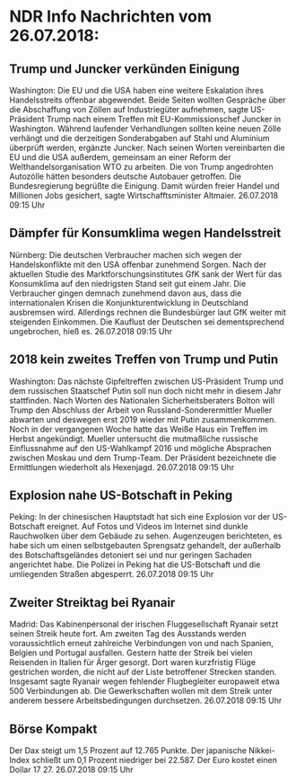 # NDR Info Nachrichten vom 26.07.2018:


## Trump und Juncker verkünden Einigung
Washington: 	Die EU und die USA haben eine weitere Eskalation ihres Handelsstreits offenbar abgewendet. Beide Seiten wollten Gespräche über die Abschaffung von Zöllen auf Industriegüter aufnehmen, sagte US-Präsident Trump nach einem Treffen mit EU-Kommissionschef Juncker in Washington. Während laufender Verhandlungen sollten keine neuen Zölle verhängt und die derzeitigen Sonderabgaben auf Stahl und Aluminium überprüft werden, ergänzte Juncker. Nach seinen Worten vereinbarten die EU und die USA außerdem, gemeinsam an einer Reform der Welthandelsorganisation WTO zu arbeiten. Die von Trump angedrohten Autozölle hätten besonders deutsche Autobauer getroffen. Die Bundesregierung begrüßte die Einigung. Damit würden freier Handel und Millionen Jobs gesichert, sagte Wirtschafftsminister Altmaier. 26.07.2018 09:15 Uhr 

## Dämpfer für Konsumklima wegen Handelsstreit
Nürnberg: Die deutschen Verbraucher machen sich wegen der Handelskonflikte mit den USA offenbar zunehmend Sorgen. Nach der aktuellen Studie des Marktforschungsinstitutes GfK sank der Wert für das Konsumklima auf den niedrigsten Stand seit gut einem Jahr. Die Verbraucher gingen demnach zunehmend davon aus, dass die internationalen Krisen die Konjunkturentwicklung in Deutschland ausbremsen wird. Allerdings rechnen die Bundesbürger laut GfK weiter mit steigenden Einkommen. Die Kauflust der Deutschen sei dementsprechend ungebrochen, hieß es. 26.07.2018 09:15 Uhr 

## 2018 kein zweites Treffen von Trump und Putin
Washington: 	Das nächste Gipfeltreffen zwischen US-Präsident Trump und dem russischen Staatschef Putin soll nun doch nicht mehr in diesem Jahr stattfinden. Nach Worten des Nationalen Sicherheitsberaters Bolton will Trump den Abschluss der Arbeit von Russland-Sonderermittler Mueller abwarten und deswegen erst 2019 wieder mit Putin zusammenkommen. Noch in der vergangenen Woche hatte das Weiße Haus ein Treffen im Herbst angekündigt. Mueller untersucht die mutmaßliche russische Einflussnahme auf den US-Wahlkampf 2016 und mögliche Absprachen zwischen Moskau und dem Trump-Team. Der Präsident bezeichnete die Ermittlungen wiederholt als Hexenjagd. 26.07.2018 09:15 Uhr 

## Explosion nahe US-Botschaft in Peking
Peking: In der chinesischen Hauptstadt hat sich eine Explosion vor der US-Botschaft ereignet. Auf Fotos und Videos im Internet sind dunkle Rauchwolken über dem Gebäude zu sehen. Augenzeugen berichteten, es habe sich um einen selbstgebauten Sprengsatz gehandelt, der außerhalb des Botschaftsgeländes detoniert sei und nur geringen Sachaden angerichtet habe. Die Polizei in Peking hat die US-Botschaft und die umliegenden Straßen abgesperrt. 26.07.2018 09:15 Uhr 

## Zweiter Streiktag bei Ryanair
Madrid: Das Kabinenpersonal der irischen Fluggesellschaft Ryanair setzt seinen Streik heute fort. Am zweiten Tag des Ausstands werden voraussichtlich erneut zahlreiche Verbindungen von und nach Spanien, Belgien und Portugal ausfallen. Gestern hatte der Streik bei vielen Reisenden in Italien für Ärger gesorgt. Dort waren kurzfristig Flüge gestrichen worden, die nicht auf der Liste betroffener Strecken standen. Insgesamt sagte Ryanair wegen fehlender Flugbegleiter europaweit etwa 500 Verbindungen ab. Die Gewerkschaften wollen mit dem Streik unter anderem bessere Arbeitsbedingungen durchsetzen. 26.07.2018 09:15 Uhr 

## Börse Kompakt
Der Dax steigt um 1,5 Prozent auf 12.765 Punkte. Der japanische Nikkei-Index schließt um 0,1 Prozent niedriger bei 22.587. Der Euro kostet einen Dollar 17 27. 26.07.2018 09:15 Uhr 
